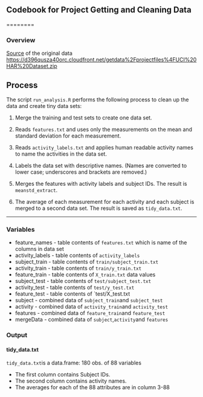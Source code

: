 ## Codebook for Project Getting and Cleaning Data
========

### Overview

[Source](https://d396qusza40orc.cloudfront.net/getdata%2Fprojectfiles%2FUCI%20HAR%20Dataset.zip) of the original data
         https://d396qusza40orc.cloudfront.net/getdata%2Fprojectfiles%4FUCI%20HAR%20Dataset.zip

## Process

The script `run_analysis.R` performs the following process to clean up the data
and create tiny data sets:

1. Merge the training and test sets to create one data set.

2. Reads `features.txt` and uses only the measurements on the mean and standard
   deviation for each measurement. 

3. Reads `activity_labels.txt` and applies human readable activity names to
   name the activities in the data set.

4. Labels the data set with descriptive names. (Names are converted to lower
   case; underscores and brackets are removed.)

5. Merges the features with activity labels and subject IDs. The result is
   `meanstd_extract`.

6. The average of each measurement for each activity and each subject is merged
   to a second data set. The result is saved as `tidy_data.txt`.
------------------------------

### Variables

- feature_names - table contents of `features.txt` which is name of the columns in data set
- activity_labels - table contents of `activity_labels`
- subject_train - table contents of `train/subject_train.txt`
- activity_train - table contents of `train/y_train.txt`
- feature_train - table contents of `X_train.txt` data values
- subject_test - table contents of `test/subject_test.txt`
- activity_test - table contents of `test/y_test.txt`
- feature_test - table contents of `test/X_test.txt
- subject - combined data of `subject_train`and `subject_test`
- activity - combined data of `activity_train`and `activity_test`
- features - combined data of `feature_train`and `feature_test`
- mergeData - combined data of `subject`,`activity`and `features`

### Output
#### tidy_data.txt

`tidy_data.txt`is a data.frame: 180 obs. of  88 variables
- The first column contains Subject IDs.
- The second column contains activity names.
- The averages for each of the 88 attributes are in column 3-88
